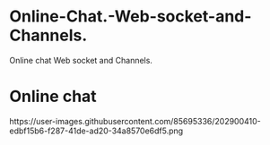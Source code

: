 # Online-Chat.-Web-socket-and-Channels.
Online chat Web socket and Channels.
<h1> Online chat </h1>
https://user-images.githubusercontent.com/85695336/202900410-edbf15b6-f287-41de-ad20-34a8570e6df5.png
